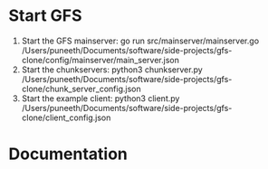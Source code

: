 # Start GFS
1. Start the GFS mainserver: go run src/mainserver/mainserver.go /Users/puneeth/Documents/software/side-projects/gfs-clone/config/mainserver/main_server.json
2. Start the chunkservers: python3 chunkserver.py /Users/puneeth/Documents/software/side-projects/gfs-clone/chunk_server_config.json
3. Start the example client: python3 client.py /Users/puneeth/Documents/software/side-projects/gfs-clone/client_config.json 


# Documentation